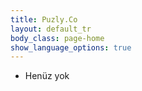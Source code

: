 ```yaml
---
title: Puzly.Co
layout: default_tr
body_class: page-home
show_language_options: true
---
```



<section class="section section-single">

  <ul class="main-list">
    <li>Henüz yok</li>
  </ul>

</section>